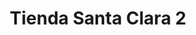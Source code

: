 ---
title: "Tienda Santa Clara 2"
url: /santa-lucia-milpas-altas/tienda-santa-clara-2/
shop: comodidad
---